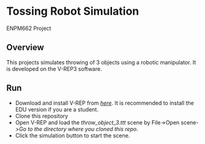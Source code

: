 # Tossing Robot Simulation
ENPM662 Project

## Overview
This projects simulates throwing of 3 objects using a robotic manipulator. It is developed on the V-REP3 software.

## Run
- Download and install V-REP from [*here*](http://coppeliarobotics.com/winVersions). It is recommended to install the EDU version if you are a student.
- Clone this repository
- Open V-REP and load the *throw_object_3.ttt* scene by File->Open scene->*Go to the directory where you cloned this repo*.
- Click the simulation button to start the scene.
